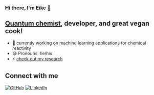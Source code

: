 ### Hi there, I'm Eike 👋

## <a href="https://bonndoc.ulb.uni-bonn.de/xmlui/handle/20.500.11811/8378">Quantum chemist</a>, developer, and great vegan cook!
- 🔭 currently working on machine learning applications for chemical reactivity
- 😄 Pronouns: he/his 
- ⚡ <a href="https://ecresearch.netlify.app/">check out my research</a>

## Connect with me
[![GitHub](https://img.shields.io/badge/GitHub-100000?style=for-the-badge&logo=github&logoColor=white)](https://github.com/f3rmion)
[![LinkedIn](https://img.shields.io/badge/LinkedIn-0077B5?style=for-the-badge&logo=linkedin&logoColor=white)](https://linkedin.com/in/eike-caldeweyher/)

<!--
**f3rmion/f3rmion** is a ✨ _special_ ✨ repository because its `README.md` (this file) appears on your GitHub profile.

Here are some ideas to get you started:

- 🔭 I’m currently working on ...
- 🌱 I’m currently learning ...
- 👯 I’m looking to collaborate on ...
- 🤔 I’m looking for help with ...
- 💬 Ask me about ...
- 📫 How to reach me: ...
- 😄 Pronouns: ...
- ⚡ Fun fact: ...
-->
 
